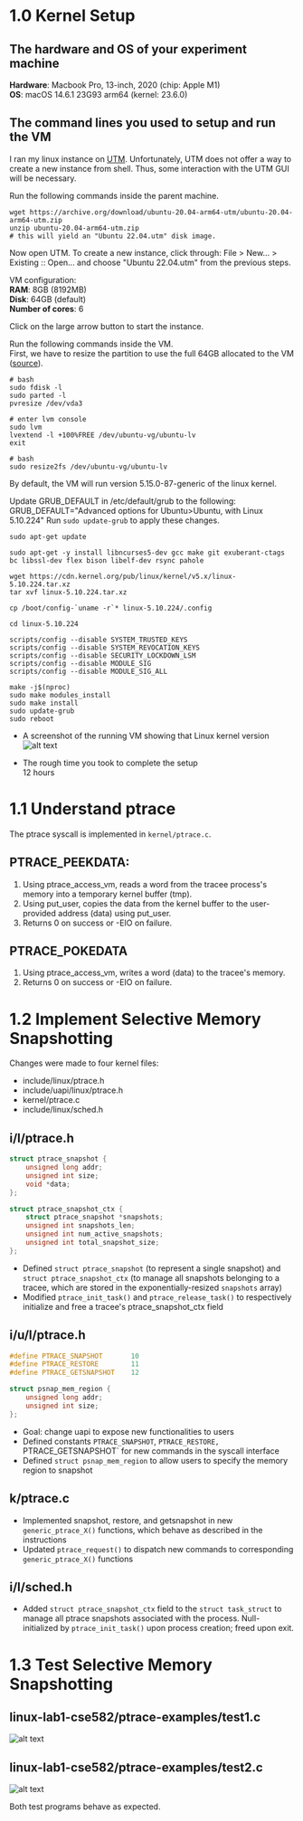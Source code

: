 # 1.0 Kernel Setup
## The hardware and OS of your experiment machine
**Hardware**: Macbook Pro, 13-inch, 2020 (chip: Apple M1)  
**OS**: macOS 14.6.1 23G93 arm64 (kernel: 23.6.0)

## The command lines you used to setup and run the VM
I ran my linux instance on [UTM](https://mac.getutm.app/).
Unfortunately, UTM does not offer a way to create a new instance from shell.
Thus, some interaction with the UTM GUI will be necessary.

Run the following commands inside the parent machine.
```console
wget https://archive.org/download/ubuntu-20.04-arm64-utm/ubuntu-20.04-arm64-utm.zip
unzip ubuntu-20.04-arm64-utm.zip
# this will yield an "Ubuntu 22.04.utm" disk image.
```
Now open UTM. To create a new instance, click through: File > New... > Existing :: Open...
and choose "Ubuntu 22.04.utm" from the previous steps.

VM configuration:  
**RAM**: 8GB (8192MB)  
**Disk**: 64GB (default)  
**Number of cores**: 6

Click on the large arrow button to start the instance.

Run the following commands inside the VM.  
First, we have to resize the partition to use the full 64GB allocated to the VM
([source](https://www.albertyw.com/note/resizing-ubuntu-utm)).
```console
# bash
sudo fdisk -l
sudo parted -l
pvresize /dev/vda3

# enter lvm console
sudo lvm
lvextend -l +100%FREE /dev/ubuntu-vg/ubuntu-lv
exit

# bash
sudo resize2fs /dev/ubuntu-vg/ubuntu-lv
```

By default, the VM will run version 5.15.0-87-generic of the linux kernel.

Update GRUB_DEFAULT in /etc/default/grub to the following:
GRUB_DEFAULT="Advanced options for Ubuntu>Ubuntu, with Linux 5.10.224"
Run `sudo update-grub` to apply these changes.

```console
sudo apt-get update

sudo apt-get -y install libncurses5-dev gcc make git exuberant-ctags bc libssl-dev flex bison libelf-dev rsync pahole

wget https://cdn.kernel.org/pub/linux/kernel/v5.x/linux-5.10.224.tar.xz
tar xvf linux-5.10.224.tar.xz

cp /boot/config-`uname -r`* linux-5.10.224/.config

cd linux-5.10.224

scripts/config --disable SYSTEM_TRUSTED_KEYS
scripts/config --disable SYSTEM_REVOCATION_KEYS
scripts/config --disable SECURITY_LOCKDOWN_LSM
scripts/config --disable MODULE_SIG
scripts/config --disable MODULE_SIG_ALL

make -j$(nproc)
sudo make modules_install
sudo make install
sudo update-grub
sudo reboot
```

- A screenshot of the running VM showing that Linux kernel version
![alt text](./data/vmlinux-5.10.224.png "VM running 5.10.224")

- The rough time you took to complete the setup  
12 hours

# 1.1 Understand ptrace
The ptrace syscall is implemented in `kernel/ptrace.c`.

## PTRACE_PEEKDATA:
1. Using ptrace_access_vm, reads a word from the tracee process's memory into a temporary kernel buffer (tmp).
2. Using put_user, copies the data from the kernel buffer to the user-provided address (data) using put_user.
3. Returns 0 on success or -EIO on failure.

## PTRACE_POKEDATA
1. Using ptrace_access_vm, writes a word (data) to the tracee's memory.
2. Returns 0 on success or -EIO on failure.

# 1.2 Implement Selective Memory Snapshotting
Changes were made to four kernel files:
- include/linux/ptrace.h
- include/uapi/linux/ptrace.h
- kernel/ptrace.c
- include/linux/sched.h

## i/l/ptrace.h
```c
struct ptrace_snapshot {
	unsigned long addr;
	unsigned int size;
	void *data;
};

struct ptrace_snapshot_ctx {
	struct ptrace_snapshot *snapshots;
	unsigned int snapshots_len;
	unsigned int num_active_snapshots;
	unsigned int total_snapshot_size;
};
```

- Defined `struct ptrace_snapshot` (to represent a single snapshot) and `struct ptrace_snapshot_ctx` (to manage all snapshots belonging to a tracee, which are stored in the exponentially-resized `snapshots` array)
- Modified `ptrace_init_task()` and `ptrace_release_task()` to respectively initialize and free a tracee's ptrace_snapshot_ctx field


## i/u/l/ptrace.h
```c
#define PTRACE_SNAPSHOT		  10
#define PTRACE_RESTORE		  11
#define PTRACE_GETSNAPSHOT	  12

struct psnap_mem_region {
	unsigned long addr;
	unsigned int size;
};
```
- Goal: change uapi to expose new functionalities to users
- Defined constants `PTRACE_SNAPSHOT`, `PTRACE_RESTORE, `PTRACE_GETSNAPSHOT` for new commands in the syscall interface
- Defined `struct psnap_mem_region` to allow users to specify the memory region to snapshot

## k/ptrace.c
- Implemented snapshot, restore, and getsnapshot in new `generic_ptrace_X()` functions, which behave as described in the instructions
- Updated `ptrace_request()` to dispatch new commands to corresponding `generic_ptrace_X()` functions

## i/l/sched.h
- Added `struct ptrace_snapshot_ctx` field to the `struct task_struct` to manage all ptrace snapshots associated with the process. Null-initialized by `ptrace_init_task()` upon process creation; freed upon exit.



# 1.3 Test Selective Memory Snapshotting
## linux-lab1-cse582/ptrace-examples/test1.c
![alt text](./data/test1.png "test1")


## linux-lab1-cse582/ptrace-examples/test2.c
![alt text](./data/test2.png "test2")


Both test programs behave as expected.

